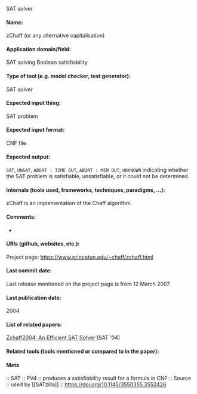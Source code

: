SAT solver

#### Name:
zChaff (or any alternative capitalisation)

#### Application domain/field:
SAT solving
Boolean satisfiability

#### Type of tool (e.g. model checker, test generator):
SAT solver

#### Expected input thing:
SAT problem

#### Expected input format:
CNF file

#### Expected output:
`SAT`, `UNSAT`, `ABORT : TIME OUT`, `ABORT : MEM OUT`, `UNKNOWN` indicating whether the SAT problem is satisfiable, unsatisfiable, or it could not be determined.

#### Internals (tools used, frameworks, techniques, paradigms, ...):
zChaff is an implementation of the Chaff algorithm.

#### Comments:
-

#### URIs (github, websites, etc.):
Project page: https://www.princeton.edu/~chaff/zchaff.html

#### Last commit date:
Last release mentioned on the project page is from 12 March 2007.

#### Last publication date:
2004

#### List of related papers:
[Zchaff2004: An Efficient SAT Solver](https://doi.org/10.1007/11527695_27) (SAT '04)

#### Related tools (tools mentioned or compared to in the paper):

#### Meta
:: SAT
:: PV4 :: produces a satisfiability result for a formula in CNF
:: Source :: used by [[SATzilla]] :: https://doi.org/10.1145/3550355.3552426
